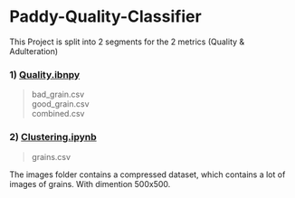 # Paddy-Quality-Classifier

This Project is split into 2 segments for the 2 metrics (Quality & Adulteration)

### 1) [Quality.ibnpy](https://github.com/XXDIL/Paddy-Quality-Classifier/blob/master/Quality.ipynb)
> bad_grain.csv <br/> good_grain.csv <br/> combined.csv

### 2) [Clustering.ipynb](https://github.com/XXDIL/Paddy-Quality-Classifier/blob/master/Clustering.ipynb)
> grains.csv

The images folder contains a compressed dataset, which contains a lot of images of grains. With dimention 500x500.
